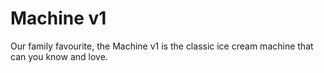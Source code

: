 # Machine v1

Our family favourite, the Machine v1 is the classic ice cream machine that can you know and love.